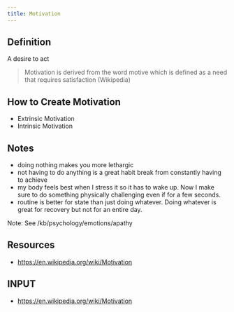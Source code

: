 ```yaml
---
title: Motivation
---
```


## Definition
A desire to act

> Motivation is derived from the word motive which is defined as a need that requires satisfaction (Wikipedia)

## How to Create Motivation
- Extrinsic Motivation
- Intrinsic Motivation


## Notes
- doing nothing makes you more lethargic
- not having to do anything is a great habit break from constantly having to achieve
- my body feels best when I stress it so it has to wake up. Now I make sure to do something physically challenging even if for a few seconds.
- routine is better for state than just doing whatever. Doing whatever is great for recovery but not for an entire day.


Note: See /kb/psychology/emotions/apathy

## Resources
- https://en.wikipedia.org/wiki/Motivation

## INPUT
- https://en.wikipedia.org/wiki/Motivation
